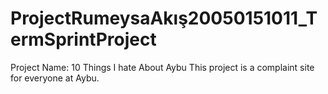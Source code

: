 # ProjectRumeysaAkış20050151011_TermSprintProject
Project Name: 10 Things I hate About Aybu
This project is a complaint site for everyone at Aybu. 
